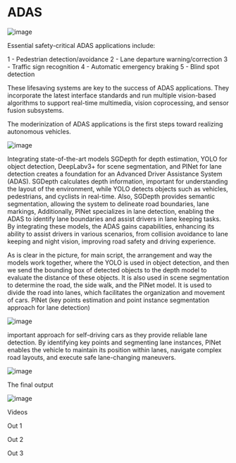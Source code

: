 # ADAS

![image](https://github.com/user-attachments/assets/007b8544-f560-4fc5-a19b-472d9d5ad89c)

Essential safety-critical ADAS applications include:

1 - Pedestrian detection/avoidance
2 - Lane departure warning/correction
3 - Traffic sign recognition
4 - Automatic emergency braking
5 - Blind spot detection

These lifesaving systems are key to the success of ADAS applications. They incorporate the latest interface standards and run multiple vision-based algorithms to support real-time multimedia, vision coprocessing, and sensor fusion subsystems.

The moderinization of ADAS applications is the first steps toward realizing autonomous vehicles.

![image](https://github.com/user-attachments/assets/d4c19c75-27bd-4f41-a66e-cf5726634da1)

Integrating state-of-the-art models SGDepth for depth estimation, YOLO for object detection, DeepLabv3+ for scene segmentation, and PINet for lane detection creates a foundation for an Advanced Driver Assistance System (ADAS). SGDepth calculates depth information, important for understanding the layout of the environment, while YOLO detects objects such as vehicles, pedestrians, and cyclists in real-time. Also, SGDepth provides semantic segmentation, allowing the system to delineate road boundaries, lane markings, Additionally, PINet specializes in lane detection, enabling the ADAS to identify lane boundaries and assist drivers in lane keeping tasks. By integrating these models, the ADAS gains capabilities, enhancing its ability to assist drivers in various scenarios, from collision avoidance to lane keeping and night vision, improving road safety and driving experience.


As is clear in the picture, for main script, the arrangement and way the models work together, where the YOLO is used in object detection, and then we send the bounding box of detected objects to the depth model to evaluate the distance of these objects. It is also used in scene segmentation to determine the road, the side walk, and the PINet model.  It is used to divide the road into lanes, which facilitates the organization and movement of cars.
PINet (key points estimation and point instance segmentation approach for lane detection)

![image](https://github.com/user-attachments/assets/928ec93b-1457-41a7-9280-0e377efa7e97)

important approach for self-driving cars as they provide reliable lane detection. By identifying key points and segmenting lane instances, PINet enables the vehicle to maintain its position within lanes, navigate complex road layouts, and execute safe lane-changing maneuvers.

![image](https://github.com/user-attachments/assets/8cfcf663-d398-4127-b83c-36763f0d50d2)


The final output

![image](https://github.com/user-attachments/assets/81e14981-efd8-44e5-aa4d-048c6ee0c1f5)

Videos 

Out 1

Out 2

Out 3

